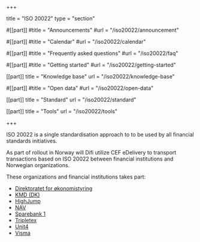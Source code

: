 +++

title = "ISO 20022"
type = "section"

#[[part]]
#title = "Announcements"
#url = "/iso20022/announcement"

#[[part]]
#title = "Calendar"
#url = "/iso20022/calendar"

#[[part]]
#title = "Frequently asked questions"
#url = "/iso20022/faq"

#[[part]]
#title = "Getting started"
#url = "/iso20022/getting-started"

[[part]]
title = "Knowledge base"
url = "/iso20022/knowledge-base"

#[[part]]
#title = "Open data"
#url = "/iso20022/open-data"

[[part]]
title = "Standard"
url = "/iso20022/standard"

[[part]]
title = "Tools"
url = "/iso20022/tools"

+++

ISO 20022 is a single standardisation approach to to be used by all financial standards initiatives.

As part of rollout in Norway will Difi utilize CEF eDelivery to transport transactions based on ISO 20022 between financial institutions and Norwegian organizations.

These organizations and financial institutions takes part:

* [Direktoratet for økonomistyring](http://www.dfo.no/)
* [KMD (DK)](http://www.kmd.dk/)
* [HighJump](http://www.highjump.dk/)
* [NAV](http://nav.no/)
* [Sparebank 1](https://sparebank1.no/)
* [Tripletex](https://www.tripletex.no/)
* [Unit4](http://www.unit4.com/)
* [Visma](http://www.visma.no/)
